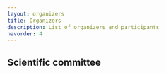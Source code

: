 ```yaml
---
layout: organizers
title: Organizers
description: List of organizers and participants
navorder: 4
---
```


## Scientific committee
